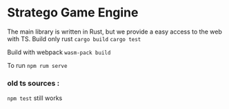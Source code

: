 # Stratego Game Engine

The main library is written in Rust, but we provide a easy access to the web with TS.
Build only rust 
`cargo build`
`cargo test`

Build with webpack 
`wasm-pack build`

To run 
`npm rum serve`


### old ts sources :
`npm test` still works
